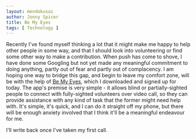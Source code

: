 ```yaml
---
layout: mendokusai
author: Jonny Spicer
title: Be My Eyes
tags: [ Technology ]
---
```

Recently I've found myself thinking a lot that it might make me happy to help other people in
some way, and that I should look into volunteering or find some other way to make a contribution. When push has come to shove, I have done some Googling but not yet made any
meaningful commitment to doing anything, partly out of fear and partly out of complacency.
I am hoping one way to bridge this gap, and begin to leave my comfort zone, will be with the
help of [Be My Eyes](https://www.bemyeyes.com/), which I downloaded and signed up for today.
The app's premise is very simple - it allows blind or partially-sighted people to connect with
fully-sighted volunteers over video call, so they can provide assistance with any kind of task
that the former might need help with. It's simple, it's quick, and I can do it straight off my
phone, but there will be enough anxiety involved that I think it'll be a meaningful endeavour
for me.

I'll write back once I've taken my first call.

